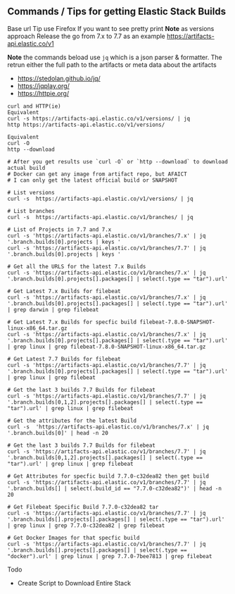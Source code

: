 ## Commands / Tips for getting Elastic Stack Builds

Base url Tip use Firefox If you want to see pretty print
**Note**  as versions approach Release the go from 7.x to 7.7 as an example
https://artifacts-api.elastic.co/v1

**Note** the commands beload use `jq` which is a json parser & formatter. The retrun either the full path to the artifacts or meta data about the artifacts
- https://stedolan.github.io/jq/
- https://jqplay.org/
- https://httpie.org/

```
curl and HTTP(ie)
Equivalent
curl -s https://artifacts-api.elastic.co/v1/versions/ | jq
http https://artifacts-api.elastic.co/v1/versions/

Equivalent
curl -O
http --download

# After you get results use `curl -O` or `http --download` to download actual build
# Docker can get any image from artifact repo, but AFAICT 
# I can only get the latest official build or SNAPSHOT

# List versions
curl -s  https://artifacts-api.elastic.co/v1/versions/ | jq

# List branches
curl -s  https://artifacts-api.elastic.co/v1/branches/ | jq

# List of Projects in 7.7 and 7.x
curl -s 'https://artifacts-api.elastic.co/v1/branches/7.x' | jq '.branch.builds[0].projects | keys '
curl -s 'https://artifacts-api.elastic.co/v1/branches/7.7' | jq '.branch.builds[0].projects | keys '

# Get all the URLS for the latest 7.x Builds 
curl -s 'https://artifacts-api.elastic.co/v1/branches/7.x' | jq '.branch.builds[0].projects[].packages[] | select(.type == "tar").url'

# Get Latest 7.x Builds for filebeat
curl -s 'https://artifacts-api.elastic.co/v1/branches/7.x' | jq '.branch.builds[0].projects[].packages[] | select(.type == "tar").url' | grep darwin | grep filebeat

# Get Latest 7.x Builds for specfic build filebeat-7.8.0-SNAPSHOT-linux-x86_64.tar.gz
curl -s 'https://artifacts-api.elastic.co/v1/branches/7.x' | jq '.branch.builds[0].projects[].packages[] | select(.type == "tar").url' | grep linux | grep filebeat-7.8.0-SNAPSHOT-linux-x86_64.tar.gz

# Get Latest 7.7 Builds for filebeat
curl -s 'https://artifacts-api.elastic.co/v1/branches/7.7' | jq '.branch.builds[0].projects[].packages[] | select(.type == "tar").url' | grep linux | grep filebeat

# Get the last 3 builds 7.7 Builds for filebeat
curl -s 'https://artifacts-api.elastic.co/v1/branches/7.7' | jq '.branch.builds[0,1,2].projects[].packages[] | select(.type == "tar").url' | grep linux | grep filebeat

# Get the attributes for the latest Build
curl -s  'https://artifacts-api.elastic.co/v1/branches/7.x' | jq '.branch.builds[0]' | head -n 20 

# Get the last 3 builds 7.7 Builds for filebeat
curl -s 'https://artifacts-api.elastic.co/v1/branches/7.7' | jq '.branch.builds[0,1,2].projects[].packages[] | select(.type == "tar").url' | grep linux | grep filebeat

# Get Attributes for specfic build 7.7.0-c32dea82 then get build
curl -s 'https://artifacts-api.elastic.co/v1/branches/7.7' | jq '.branch.builds[] | select(.build_id == "7.7.0-c32dea82")' | head -n 20

# Get Filebeat Specific Build 7.7.0-c32dea82 tar
curl -s 'https://artifacts-api.elastic.co/v1/branches/7.7' | jq '.branch.builds[].projects[].packages[] | select(.type == "tar").url' | grep linux | grep 7.7.0-c32dea82 | grep filebeat

# Get Docker Images for that specfic build
curl -s 'https://artifacts-api.elastic.co/v1/branches/7.7' | jq '.branch.builds[].projects[].packages[] | select(.type == "docker").url' | grep linux | grep 7.7.0-7bee7813 | grep filebeat
```

Todo
- Create Script to Download Entire Stack



